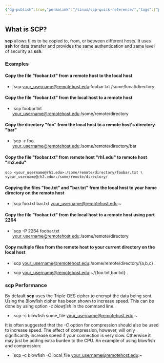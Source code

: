 ```yaml
---
{"dg-publish":true,"permalink":"/linux/scp-quick-reference/","tags":["public","tool","linux"],"noteIcon":"1"}
---
```




## What is SCP?

**scp** allows files to be copied to, from, or between different hosts. It uses **ssh** for data transfer and provides the same authentication and same level of security as **ssh**.

### Examples

#### Copy the file "foobar.txt" from a remote host to the local host

* `scp <your_username@remotehost.edu>:foobar.txt /some/local/directory 

#### Copy the file "foobar.txt" from the local host to a remote host

*  `scp foobar.txt <your_username@remotehost.edu>:/some/remote/directory 

#### Copy the directory "foo" from the local host to a remote host's directory "bar"

*  `scp -r foo <your_username@remotehost.edu>:/some/remote/directory/bar

#### Copy the file "foobar.txt" from remote host "rh1.edu" to remote host "rh2.edu"

```
scp <your_username@rh1.edu>:/some/remote/directory/foobar.txt \ <your_username@rh2.edu>:/some/remote/directory/
```

#### Copying the files "foo.txt" and "bar.txt" from the local host to your home directory on the remote host

*  `scp foo.txt bar.txt <your_username@remotehost.edu>:~ 

#### Copy the file "foobar.txt" from the local host to a remote host using port 2264

*  `scp -P 2264 foobar.txt <your_username@remotehost.edu>:/some/remote/directory

#### Copy multiple files from the remote host to your current directory on the local host

*  `scp <your_username@remotehost.edu>:/some/remote/directory/\{a,b,c\} .

*  `scp <your_username@remotehost.edu>:~/\{foo.txt,bar.txt\} . 

### **scp** Performance

By default **scp** uses the Triple-DES cipher to encrypt the data being sent. Using the Blowfish cipher has been shown to increase speed. This can be done by using option _-c blowfish_ in the command line.

*  `scp -c blowfish some_file <your_username@remotehost.edu>:~

It is often suggested that the _-C_ option for compression should also be used to increase speed. The effect of compression, however, will only significantly increase speed if your connection is very slow. Otherwise it may just be adding extra burden to the CPU. An example of using blowfish and compression:

*  `scp -c blowfish -C local_file <your_username@remotehost.edu>:~